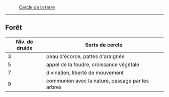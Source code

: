 ﻿---
!GenericItem
Id: druid_earth_hd.md#forêt
ParentLink: druid_earth_hd.md#cercle-de-la-terre
Name: Forêt
ParentName: Cercle de la terre
NameLevel: 2
Attributes:
  Name: Forêt
  Markdown: >+
    ## <!--Name-->Forêt<!--/Name-->


    |Niv. de druide|Sorts de cercle|

    |---|---|

    |3|peau d'écorce, pattes d'araignée|

    |5|appel de la foudre, croissance végétale|

    |7|divination, liberté de mouvement|

    |9|communion avec la nature, passage par les arbres|

AttributesDictionary: >+
  Name: Forêt

  Markdown: >+

    ## <!--Name-->Forêt<!--/Name-->





    |Niv. de druide|Sorts de cercle|



    |---|---|



    |3|peau d'écorce, pattes d'araignée|



    |5|appel de la foudre, croissance végétale|



    |7|divination, liberté de mouvement|



    |9|communion avec la nature, passage par les arbres|



---
> [Cercle de la terre](hd_druid_earth.md)

---

## Forêt

|Niv. de druide|Sorts de cercle|
|---|---|
|3|peau d'écorce, pattes d'araignée|
|5|appel de la foudre, croissance végétale|
|7|divination, liberté de mouvement|
|9|communion avec la nature, passage par les arbres|

